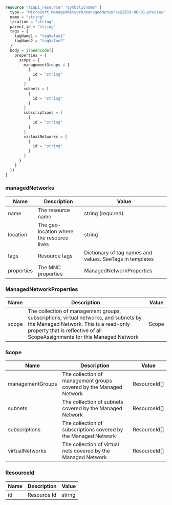 ```terraform
resource "azapi_resource" "symbolicname" {
  type = "Microsoft.ManagedNetwork/managedNetworks@2019-06-01-preview"
  name = "string"
  location = "string"
  parent_id = "string"
  tags = {
    tagName1 = "tagValue1"
    tagName2 = "tagValue2"
  }
  body = jsonencode({
    properties = {
      scope = {
        managementGroups = [
          {
            id = "string"
          }
        ]
        subnets = [
          {
            id = "string"
          }
        ]
        subscriptions = [
          {
            id = "string"
          }
        ]
        virtualNetworks = [
          {
            id = "string"
          }
        ]
      }
    }
  })
}

```

### managedNetworks

| Name | Description | Value |
|-|-|-|
| name | The resource name | string (required) |
| location | The geo-location where the resource lives | string |
| tags | Resource tags | Dictionary of tag names and values. SeeTags in templates |
| properties | The MNC properties | ManagedNetworkProperties |


### ManagedNetworkProperties

| Name | Description | Value |
|-|-|-|
| scope | The collection of management groups, subscriptions, virtual networks, and subnets by the Managed Network. This is a read-only property that is reflective of all ScopeAssignments for this Managed Network | Scope |


### Scope

| Name | Description | Value |
|-|-|-|
| managementGroups | The collection of management groups covered by the Managed Network | ResourceId[] |
| subnets | The collection of  subnets covered by the Managed Network | ResourceId[] |
| subscriptions | The collection of subscriptions covered by the Managed Network | ResourceId[] |
| virtualNetworks | The collection of virtual nets covered by the Managed Network | ResourceId[] |


### ResourceId

| Name | Description | Value |
|-|-|-|
| id | Resource Id | string |


